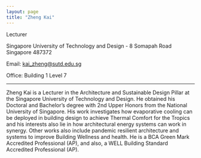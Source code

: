 ```yaml
---
layout: page
title: "Zheng Kai"
---
```


Lecturer

Singapore University of Technology and Design - 8 Somapah Road Singapore 487372

Email: kai_zheng@sutd.edu.sg

Office: Building 1 Level 7

---

Zheng Kai is a Lecturer in the Architecture and Sustainable Design Pillar at the Singapore University of Technology and Design. He obtained his Doctoral and Bachelor’s degree with 2nd Upper Honors from the National University of Singapore. His work investigates how evaporative cooling can be deployed in building design to achieve Thermal Comfort for the Tropics and his interests also lie in how architectural energy systems can work in synergy. Other works also include pandemic resilient architecture and systems to improve Building Wellness and health. He is a BCA Green Mark Accredited Professional (AP), and also, a WELL Building Standard Accredited Professional (AP).
